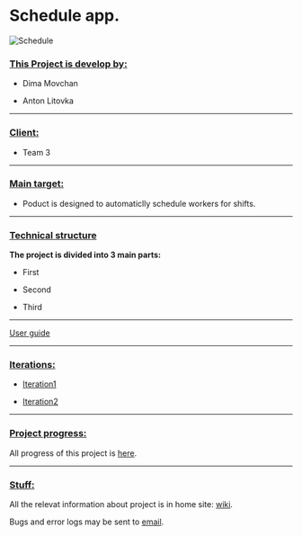 Schedule app.
==========
![Schedule](http://freethoughtalliance.org/fta/wp-content/uploads/2012/01/schedule.jpg)

### <u>This Project is develop by:</u>

* Dima Movchan

* Anton Litovka

***

### <u>Client:</u>

* Team 3

***

### <u>Main target:</u>

* Poduct is designed to automaticlly schedule workers for shifts.

***

### <u>Technical structure</u>

<b>The project is divided into 3 main parts:</b>

* First

* Second

* Third

***

<u>[User guide](https://github.com/AntonLitovka/Schedule-_app)</u>

***

### <u>Iterations:</u>

* [Iteration1](https://github.com/AntonLitovka/Schedule-_app/issues?milestone=4)

* [Iteration2](https://github.com/AntonLitovka/Schedule-_app/issues?milestone=5)

***

### <u>Project progress:</u>

All progress of this project is [here](https://github.com/AntonLitovka/Schedule-_app).

***

### <u>Stuff:</u>

All the relevat information about project is in home site: [wiki](https://github.com/AntonLitovka/Schedule-_app/wiki). 

Bugs and error logs may be sent to [email](nish05@walla.co.il).
